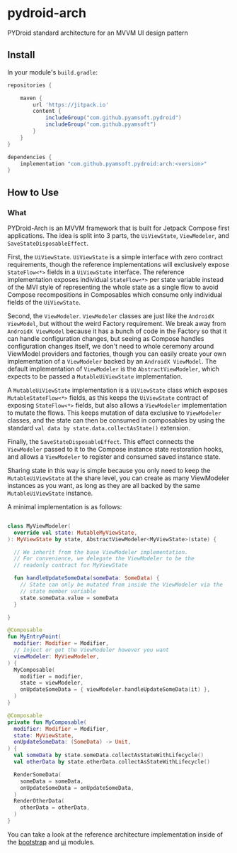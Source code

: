 # pydroid-arch

PYDroid standard architecture for an MVVM UI design pattern

## Install

In your module's `build.gradle`:

```groovy
repositories {

    maven {
        url 'https://jitpack.io'
        content {
            includeGroup("com.github.pyamsoft.pydroid")
            includeGroup("com.github.pyamsoft")
        }
    }
}

dependencies {
    implementation "com.github.pyamsoft.pydroid:arch:<version>"
}
```

## How to Use

### What

PYDroid-Arch is an MVVM framework that is built for Jetpack Compose first applications.
The idea is split into 3 parts, the `UiViewState`, `ViewModeler`, and `SaveStateDisposableEffect`.

First, the `UiViewState`. `UiViewState` is a simple interface with zero contract requirements,
though the reference implementations will exclusively expose `StateFlow<*>` fields in a `UiViewState`
interface. The reference implementation exposes individual `StateFlow<*>` per state variable instead
of the MVI style of representing the whole state as a single flow to avoid Compose recompositions
in Composables which consume only individual fields of the `UiViewState`.

Second, the `ViewModeler`. `ViewModeler` classes are just like the `AndroidX ViewModel`, but without the
weird Factory requirement. We break away from `AndroidX ViewModel` because it has a bunch of code in
the Factory so that it can handle configuration changes, but seeing as Compose handles configuration
changes itself, we don't need to whole ceremony around ViewModel providers and factories, though you
can easily create your own implementation of a `ViewModeler` backed by an `AndroidX ViewModel`.
The default implementation of `ViewModeler` is the `AbstractViewModeler`, which expects to be passed a
`MutableUiViewState` implementation.

A `MutableUiViewState` implementation is a `UiViewState` class which exposes `MutableStateFlow<*>` fields,
as this keeps the `UiViewState` contract of exposing `StateFlow<*>` fields, but also allows a `ViewModeler`
implementation to mutate the flows. This keeps mutation of data exclusive to `ViewModeler` classes,
and the state can then be consumed in composables by using the standard
`val data by state.data.collectAsState()` extension.

Finally, the `SaveStateDisposableEffect`. This effect connects the `ViewModeler` passed to it to the
Compose instance state restoration hooks, and allows a `ViewModeler` to register and consumed saved
instance state.

Sharing state in this way is simple because you only need to keep the `MutableUiViewState` at the share level,
you can create as many ViewModeler instances as you want, as long as they are all backed by the same
`MutableUiViewState` instance.

A minimal implementation is as follows:
```kotlin

class MyViewModeler(
  override val state: MutableMyViewState,
): MyViewState by state, AbstractViewModeler<MyViewState>(state) {

  // We inherit from the base ViewModeler implementation.
  // For convenience, we delegate the ViewModeler to be the
  // readonly contract for MyViewState

  fun handleUpdateSomeData(someData: SomeData) {
    // State can only be mutated from inside the ViewModeler via the 
    // state member variable
    state.someData.value = someData
  }

}

@Composable
fun MyEntryPoint(
  modifier: Modifier = Modifier,
  // Inject or get the ViewModeler however you want
  viewModeler: MyViewModeler,
) {
  MyComposable(
    modifier = modifier,
    state = viewModeler,
    onUpdateSomeData = { viewModeler.handleUpdateSomeData(it) },
  )
}

@Composable
private fun MyComposable(
  modifier: Modifier = Modifier,
  state: MyViewState,
  onUpdateSomeData: (SomeData) -> Unit,
) {
  val someData by state.someData.collectAsStateWithLifecycle()
  val otherData by state.otherData.collectAsStateWithLifecycle()

  RenderSomeData(
    someData = someData,
    onUpdateSomeData = onUpdateSomeData,
  )
  RenderOtherData(
    otherData = otherData,
  )
}
```

You can take a look at the reference architecture implementation inside of the
[bootstrap](https://github.com/pyamsoft/pydroid/tree/main/bootstrap) and
[ui](https://github.com/pyamsoft/pydroid/tree/main/ui) modules.
